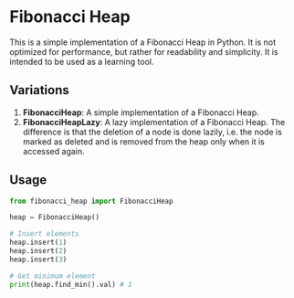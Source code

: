 # Fibonacci Heap

This is a simple implementation of a Fibonacci Heap in Python. It is not optimized for performance, but rather for readability and simplicity. It is intended to be used as a learning tool.

## Variations

1. **FibonacciHeap**: A simple implementation of a Fibonacci Heap.
2. **FibonacciHeapLazy**: A lazy implementation of a Fibonacci Heap. The difference is that the deletion of a node is done lazily, i.e. the node is marked as deleted and is removed from the heap only when it is accessed again.

## Usage

```python
from fibonacci_heap import FibonacciHeap

heap = FibonacciHeap()

# Insert elements
heap.insert(1)
heap.insert(2)
heap.insert(3)

# Get minimum element
print(heap.find_min().val) # 1
```

